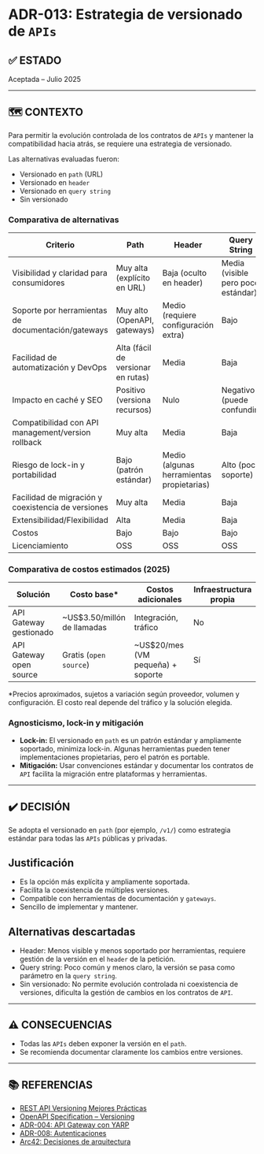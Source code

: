 # ADR-013: Estrategia de versionado de `APIs`

## ✅ ESTADO

Aceptada – Julio 2025

---

## 🗺️ CONTEXTO

Para permitir la evolución controlada de los contratos de `APIs` y mantener la compatibilidad hacia atrás, se requiere una estrategia de versionado.

Las alternativas evaluadas fueron:

- Versionado en `path` (URL)
- Versionado en `header`
- Versionado en `query string`
- Sin versionado

### Comparativa de alternativas

| Criterio                                              | Path   | Header | Query String | Sin versionado |
|-------------------------------------------------------|--------|--------|--------------|----------------|
| Visibilidad y claridad para consumidores              | Muy alta (explícito en URL) | Baja (oculto en header) | Media (visible pero poco estándar) | N/A |
| Soporte por herramientas de documentación/gateways    | Muy alto (OpenAPI, gateways) | Medio (requiere configuración extra) | Bajo | N/A |
| Facilidad de automatización y DevOps                  | Alta (fácil de versionar en rutas) | Media | Baja | N/A |
| Impacto en caché y SEO                                | Positivo (versiona recursos) | Nulo | Negativo (puede confundir) | N/A |
| Compatibilidad con API management/version rollback    | Muy alta | Media | Baja | N/A |
| Riesgo de lock-in y portabilidad                      | Bajo (patrón estándar) | Medio (algunas herramientas propietarias) | Alto (poco soporte) | N/A |
| Facilidad de migración y coexistencia de versiones    | Muy alta | Media | Baja | N/A |
| Extensibilidad/Flexibilidad                          | Alta | Media | Baja | N/A |
| Costos                                               | Bajo | Bajo | Bajo | N/A |
| Licenciamiento                                       | OSS | OSS | OSS | N/A |

### Comparativa de costos estimados (2025)

| Solución                | Costo base*                  | Costos adicionales                | Infraestructura propia |
|------------------------|------------------------------|-----------------------------------|-----------------------|
| API Gateway gestionado | ~US$3.50/millón de llamadas  | Integración, tráfico              | No                    |
| API Gateway open source| Gratis (`open source`)         | ~US$20/mes (VM pequeña) + soporte | Sí                    |

*Precios aproximados, sujetos a variación según proveedor, volumen y configuración. El costo real depende del tráfico y la solución elegida.

### Agnosticismo, lock-in y mitigación

- **Lock-in:** El versionado en `path` es un patrón estándar y ampliamente soportado, minimiza lock-in. Algunas herramientas pueden tener implementaciones propietarias, pero el patrón es portable.
- **Mitigación:** Usar convenciones estándar y documentar los contratos de `API` facilita la migración entre plataformas y herramientas.

---

## ✔️ DECISIÓN

Se adopta el versionado en `path` (por ejemplo, `/v1/`) como estrategia estándar para todas las `APIs` públicas y privadas.

## Justificación

- Es la opción más explícita y ampliamente soportada.
- Facilita la coexistencia de múltiples versiones.
- Compatible con herramientas de documentación y `gateways`.
- Sencillo de implementar y mantener.

## Alternativas descartadas

- Header: Menos visible y menos soportado por herramientas, requiere gestión de la versión en el `header` de la petición.
- Query string: Poco común y menos claro, la versión se pasa como parámetro en la `query string`.
- Sin versionado: No permite evolución controlada ni coexistencia de versiones, dificulta la gestión de cambios en los contratos de `API`.

---

## ⚠️ CONSECUENCIAS

- Todas las `APIs` deben exponer la versión en el `path`.
- Se recomienda documentar claramente los cambios entre versiones.

---

## 📚 REFERENCIAS

- [REST API Versioning Mejores Prácticas](https://restfulapi.net/versioning/)
- [OpenAPI Specification – Versioning](https://swagger.io/docs/specification/api-host-and-base-path/)
- [ADR-004: API Gateway con YARP](./adr-004-api-gateway-yarp.md)
- [ADR-008: Autenticaciones](./adr-008-autenticaciones.md)
- [Arc42: Decisiones de arquitectura](https://arc42.org/decision/)
